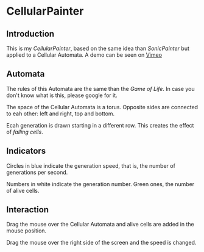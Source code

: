 
# CellularPainter

## Introduction

This is my *CellularPainter*, based on the same idea than *SonicPainter* but
applied to a Cellular Automata. A demo can be seen on
[Vimeo](http://vimeo.com/100168098)


## Automata

The rules of this Automata are the same than the *Game of Life*. In case you
don't know what is this, please google for it.

The space of the Cellular Automata is a torus. Opposite sides are connected
to eah other: left and right, top and bottom.

Ecah generation is drawn starting in a different row. This creates the effect
of *falling cells*.


## Indicators

Circles in blue indicate the generation speed, that is, the number of
generations per second.

Numbers in white indicate the generation number. Green ones, the number of
alive cells.


## Interaction

Drag the mouse over the Cellular Automata and alive cells are added in the
mouse position.

Drag the mouse over the right side of the screen and the speed is changed.

